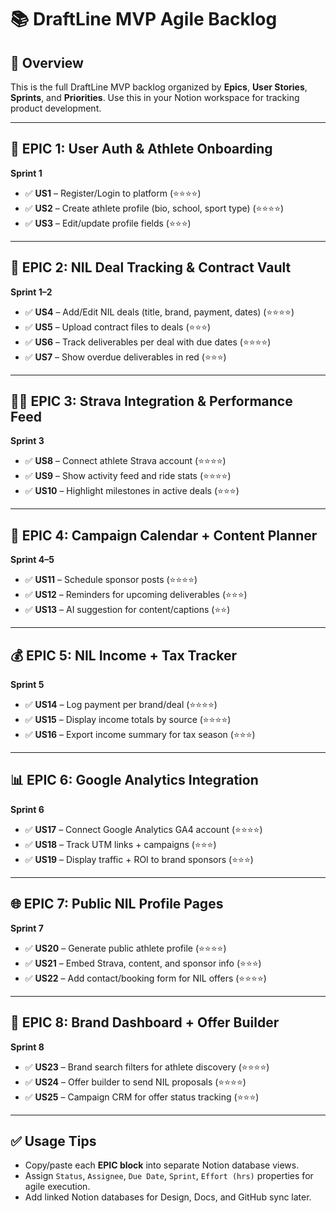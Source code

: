 # 📚 DraftLine MVP Agile Backlog

## 📌 Overview

This is the full DraftLine MVP backlog organized by **Epics**, **User Stories**, **Sprints**, and **Priorities**. Use this in your Notion workspace for tracking product development.

---

## 🧱 EPIC 1: User Auth & Athlete Onboarding

**Sprint 1**

- ✅ **US1** – Register/Login to platform (⭐️⭐️⭐️⭐️)
- ✅ **US2** – Create athlete profile (bio, school, sport type) (⭐️⭐️⭐️⭐️)
- ✅ **US3** – Edit/update profile fields (⭐️⭐️⭐️)

---

## 🤝 EPIC 2: NIL Deal Tracking & Contract Vault

**Sprint 1–2**

- ✅ **US4** – Add/Edit NIL deals (title, brand, payment, dates) (⭐️⭐️⭐️⭐️)
- ✅ **US5** – Upload contract files to deals (⭐️⭐️⭐️)
- ✅ **US6** – Track deliverables per deal with due dates (⭐️⭐️⭐️⭐️)
- ✅ **US7** – Show overdue deliverables in red (⭐️⭐️⭐️)

---

## 🚴‍♀️ EPIC 3: Strava Integration & Performance Feed

**Sprint 3**

- ✅ **US8** – Connect athlete Strava account (⭐️⭐️⭐️⭐️)
- ✅ **US9** – Show activity feed and ride stats (⭐️⭐️⭐️⭐️)
- ✅ **US10** – Highlight milestones in active deals (⭐️⭐️⭐️)

---

## 📅 EPIC 4: Campaign Calendar + Content Planner

**Sprint 4–5**

- ✅ **US11** – Schedule sponsor posts (⭐️⭐️⭐️⭐️)
- ✅ **US12** – Reminders for upcoming deliverables (⭐️⭐️⭐️)
- ✅ **US13** – AI suggestion for content/captions (⭐️⭐️)

---

## 💰 EPIC 5: NIL Income + Tax Tracker

**Sprint 5**

- ✅ **US14** – Log payment per brand/deal (⭐️⭐️⭐️⭐️)
- ✅ **US15** – Display income totals by source (⭐️⭐️⭐️⭐️)
- ✅ **US16** – Export income summary for tax season (⭐️⭐️⭐️)

---

## 📊 EPIC 6: Google Analytics Integration

**Sprint 6**

- ✅ **US17** – Connect Google Analytics GA4 account (⭐️⭐️⭐️⭐️)
- ✅ **US18** – Track UTM links + campaigns (⭐️⭐️⭐️)
- ✅ **US19** – Display traffic + ROI to brand sponsors (⭐️⭐️⭐️)

---

## 🌐 EPIC 7: Public NIL Profile Pages

**Sprint 7**

- ✅ **US20** – Generate public athlete profile (⭐️⭐️⭐️⭐️)
- ✅ **US21** – Embed Strava, content, and sponsor info (⭐️⭐️⭐️)
- ✅ **US22** – Add contact/booking form for NIL offers (⭐️⭐️⭐️⭐️)

---

## 🏢 EPIC 8: Brand Dashboard + Offer Builder

**Sprint 8**

- ✅ **US23** – Brand search filters for athlete discovery (⭐️⭐️⭐️⭐️)
- ✅ **US24** – Offer builder to send NIL proposals (⭐️⭐️⭐️⭐️)
- ✅ **US25** – Campaign CRM for offer status tracking (⭐️⭐️⭐️)

---

## ✅ Usage Tips

- Copy/paste each **EPIC block** into separate Notion database views.
- Assign `Status`, `Assignee`, `Due Date`, `Sprint`, `Effort (hrs)` properties for agile execution.
- Add linked Notion databases for Design, Docs, and GitHub sync later.
